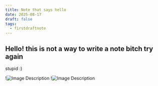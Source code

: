 ```yaml
---
title: Note that says hello
date: 2025-08-17
draft: false
tags:
  - firstdraftnote
---
```

Hello!
this is not a way to write a note bitch 
try again
---
stupid :)

!![Image Description](/images/butterfly_Alexander-James-Plate0813-021-800px.jpg)
!![Image Description](/images/storyboard%20by%20chatgpt%20of%20too%20late%20to%20choose.png)